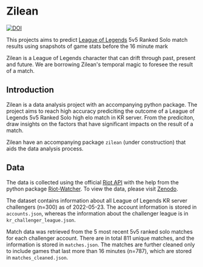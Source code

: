 # Zilean

[![DOI](https://zenodo.org/badge/DOI/10.5281/zenodo.6596322.svg)](https://doi.org/10.5281/zenodo.6596322)

This projects aims to predict [League of Legends](https://www.leagueoflegends.com) 5v5 Ranked Solo match results using snapshots of game stats before the 16 minute mark

Zilean is a League of Legends character that can drift through past, present and future. We are borrowing Zilean's temporal magic to foresee the result of a match.

## Introduction

Zilean is a data analysis project with an accompanying python package. The project aims to reach high accuracy prediciting the outcome of a League of Legends 5v5 Ranked Solo high elo match in KR server. From the prediciton, draw insights on the factors that have significant impacts on the result of a match.

Zilean have an accompanying package `zilean` (under construction) that aids the data analysis process.

## Data

The data is collected using the official [Riot API](https://developer.riotgames.com/apis) with the help from the python package [Riot-Watcher](https://github.com/pseudonym117/Riot-Watcher). To view the data, please visit [Zenodo](https://doi.org/10.5281/zenodo.6582781). 

The dataset contains information about all League of Legends KR server challengers (n=300) as of 2022-05-23. The account information is stored in `accounts.json`, whereas the information about the challenger league is in `kr_challenger_league.json`. 

Match data was retrieved from the 5 most recent 5v5 ranked solo matches for each challenger account. There are in total 811 unique matches, and the information is stored in `matches.json`. The matches are further cleaned only to include games that last more than 16 minutes (n=787), which are stored in `matches_cleaned.json`.